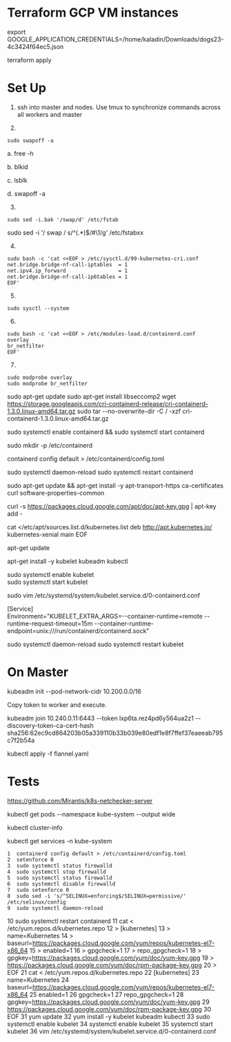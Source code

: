 # Terraform GCP VM instances

export GOOGLE_APPLICATION_CREDENTIALS=/home/kaladin/Downloads/dogs23-4c3424f64ec5.json

terraform apply


# Set Up

1. ssh into master and nodes. Use tmux to synchronize commands across all workers and master


2.
 ```
sudo swapoff -a
```
   
   a. free -h

   b. blkid

   c. lsblk

   d. swapoff -a

3. 
```
sudo sed -i.bak '/swap/d' /etc/fstab
 ```
 sudo sed -i '/ swap / s/^\(.*\)$/#\1/g' /etc/fstabxx


4.
```
sudo bash -c 'cat <<EOF > /etc/sysctl.d/99-kubernetes-cri.conf
net.bridge.bridge-nf-call-iptables  = 1
net.ipv4.ip_forward                 = 1
net.bridge.bridge-nf-call-ip6tables = 1
EOF'
```

5.

```
sudo sysctl --system
```


6.

```
sudo bash -c 'cat <<EOF > /etc/modules-load.d/containerd.conf 
overlay
br_netfilter
EOF'
```

7.

```
sudo modprobe overlay
sudo modprobe br_netfilter
```


sudo apt-get update
sudo apt-get install libseccomp2
wget https://storage.googleapis.com/cri-containerd-release/cri-containerd-1.3.0.linux-amd64.tar.gz
sudo tar --no-overwrite-dir -C / -xzf cri-containerd-1.3.0.linux-amd64.tar.gz

sudo systemctl enable containerd && sudo systemctl start containerd

sudo mkdir -p /etc/containerd 

containerd config default > /etc/containerd/config.toml

sudo systemctl daemon-reload
sudo systemctl restart containerd

sudo apt-get update && apt-get install -y apt-transport-https ca-certificates curl software-properties-common

curl -s https://packages.cloud.google.com/apt/doc/apt-key.gpg | apt-key add -

cat <<EOF >/etc/apt/sources.list.d/kubernetes.list
deb http://apt.kubernetes.io/ kubernetes-xenial main
EOF

apt-get update 


apt-get install -y kubelet kubeadm kubectl

sudo systemctl enable kubelet  
sudo systemctl start kubelet

sudo vim /etc/systemd/system/kubelet.service.d/0-containerd.conf

[Service]                                                 
Environment="KUBELET_EXTRA_ARGS=--container-runtime=remote --runtime-request-timeout=15m --container-runtime-endpoint=unix:///run/containerd/containerd.sock"

sudo systemctl daemon-reload
sudo systemctl restart kubelet

# On Master

kubeadm init --pod-network-cidr 10.200.0.0/16 

Copy token to worker and execute.

kubeadm join 10.240.0.11:6443 --token lxp6ta.rez4pd6y564ua2z1 --discovery-token-ca-cert-hash sha256:62ec9cd864203b05a339110b33b039e80edf1e8f7ffef37eaeeab795c7f2b54a


kubectl apply -f flannel.yaml

# Tests

https://github.com/Mirantis/k8s-netchecker-server

kubectl get pods --namespace kube-system --output wide

kubectl cluster-info

kubectl get services -n kube-system







    1  containerd config default > /etc/containerd/config.toml
    2  setenforce 0
    3  sudo systemctl status firewalld
    4  sudo systemctl stop firewalld
    5  sudo systemctl status firewalld
    6  sudo systemctl disable firewalld
    7  sudo setenforce 0
    8  sudo sed -i 's/^SELINUX=enforcing$/SELINUX=permissive/' /etc/selinux/config
    9  sudo systemctl daemon-reload
   10  sudo systemctl restart containerd
   11  cat <<EOF > /etc/yum.repos.d/kubernetes.repo
   12  > [kubernetes]
   13  > name=Kubernetes
   14  > baseurl=https://packages.cloud.google.com/yum/repos/kubernetes-el7-x86_64
   15  > enabled=1
   16  > gpgcheck=1
   17  > repo_gpgcheck=1
   18  > gpgkey=https://packages.cloud.google.com/yum/doc/yum-key.gpg
   19  >         https://packages.cloud.google.com/yum/doc/rpm-package-key.gpg
   20  > EOF
   21  cat <<EOF > /etc/yum.repos.d/kubernetes.repo
   22  [kubernetes]
   23  name=Kubernetes
   24  baseurl=https://packages.cloud.google.com/yum/repos/kubernetes-el7-x86_64
   25  enabled=1
   26  gpgcheck=1
   27  repo_gpgcheck=1
   28  gpgkey=https://packages.cloud.google.com/yum/doc/yum-key.gpg
   29          https://packages.cloud.google.com/yum/doc/rpm-package-key.gpg
   30  EOF
   31  yum update
   32  yum install -y kubelet kubeadm kubectl
   33  sudo systemctl enable kubelet
   34  systemctl enable kubelet
   35  systemctl start kubelet
   36  vim /etc/systemd/system/kubelet.service.d/0-containerd.conf
